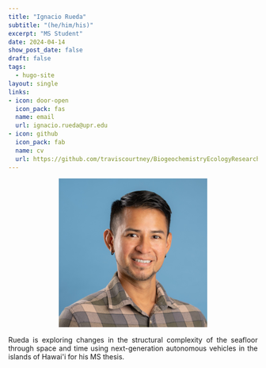 ```yaml
---
title: "Ignacio Rueda"
subtitle: "(he/him/his)"
excerpt: "MS Student"
date: 2024-04-14
show_post_date: false
draft: false
tags:
  - hugo-site
layout: single
links:
- icon: door-open
  icon_pack: fas
  name: email
  url: ignacio.rueda@upr.edu
- icon: github
  icon_pack: fab
  name: cv
  url: https://github.com/traviscourtney/BiogeochemistryEcologyResearchGroup/raw/main/content/contact/TravisCourtneyCV.pdf
---
```


<div style="text-align: center;">
<img src="featured-hex.png" width="300"> 
</div>

<div style="text-align: justify;">

Rueda is exploring changes in the structural complexity of the seafloor through space and time using next-generation autonomous vehicles in the islands of Hawai'i for his MS thesis.

</div>
